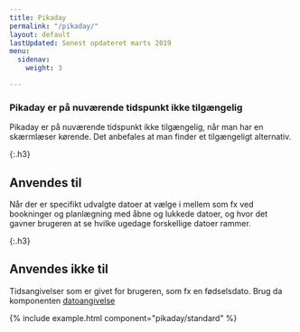 ```yaml
---
title: Pikaday
permalink: "/pikaday/"
layout: default
lastUpdated: Senest opdateret marts 2019
menu:
  sidenav:
    weight: 3

---
```

<div class="alert alert-error " role="alert">
  <div class="alert-body">
      <h3 class="alert-heading">Pikaday er på nuværende tidspunkt ikke tilgængelig</h3>
      <p class="alert-text">
        Pikaday er på nuværende tidspunkt ikke tilgængelig, når man har en skærmlæser kørende. Det anbefales at man finder et tilgængeligt alternativ.
      </p>
  </div>
</div>

{:.h3}
## Anvendes til

Når der er specifikt udvalgte datoer at vælge i mellem som fx ved bookninger og planlægning med åbne og lukkede datoer, og hvor det gavner brugeren at se hvilke ugedage forskellige datoer rammer.

{:.h3}
## Anvendes ikke til

Tidsangivelser som er givet for brugeren, som fx en fødselsdato. Brug da komponenten <a href="https://designsystem.dk/komponenter/dato-felt/" title="">datoangivelse</a>

{% include example.html component="pikaday/standard" %}